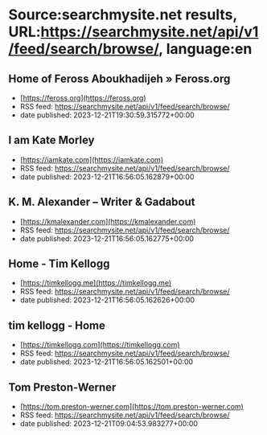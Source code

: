 # Source:searchmysite.net results, URL:https://searchmysite.net/api/v1/feed/search/browse/, language:en

## Home of Feross Aboukhadijeh » Feross.org
 - [https://feross.org](https://feross.org)
 - RSS feed: https://searchmysite.net/api/v1/feed/search/browse/
 - date published: 2023-12-21T19:30:59.315772+00:00



## I am Kate Morley
 - [https://iamkate.com](https://iamkate.com)
 - RSS feed: https://searchmysite.net/api/v1/feed/search/browse/
 - date published: 2023-12-21T16:56:05.162879+00:00



## K. M. Alexander – Writer & Gadabout
 - [https://kmalexander.com](https://kmalexander.com)
 - RSS feed: https://searchmysite.net/api/v1/feed/search/browse/
 - date published: 2023-12-21T16:56:05.162775+00:00



## Home - Tim Kellogg
 - [https://timkellogg.me](https://timkellogg.me)
 - RSS feed: https://searchmysite.net/api/v1/feed/search/browse/
 - date published: 2023-12-21T16:56:05.162626+00:00



## tim kellogg - Home
 - [https://timkellogg.com](https://timkellogg.com)
 - RSS feed: https://searchmysite.net/api/v1/feed/search/browse/
 - date published: 2023-12-21T16:56:05.162501+00:00



## Tom Preston-Werner
 - [https://tom.preston-werner.com](https://tom.preston-werner.com)
 - RSS feed: https://searchmysite.net/api/v1/feed/search/browse/
 - date published: 2023-12-21T09:04:53.983277+00:00



